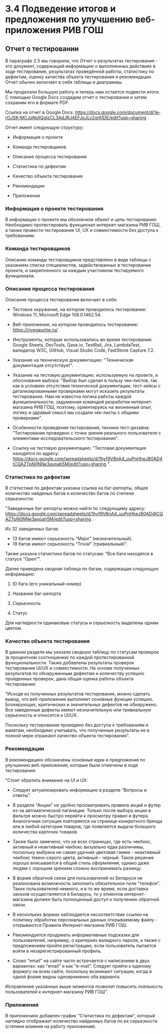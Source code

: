 # 3.4 Подведение итогов и предложения по улучшению веб-приложения РИВ ГОШ 

## Отчет о тестировании

В параграфе 2.5 мы говорили, что Отчет о результатах тестирования - это документ, содержащий информацию о выполненных действиях в ходе тестирования, результатах проведённой работы, статистику по дефектам, оценку качества объекта тестирования и рекомендации. Отчет обычно включает в себя таблицы и диаграммы. 

Мы проделали большую работу и теперь нам остается подвести итоги. С помощью Google Docs создадим отчет о тестировании и затем сохраним его в формате PDF.

Ссылка на отчет в Google Docs: https://docs.google.com/document/d/1e-rOJSK-MCJqNslIQgIzCL3AdJRJ4EFJoJLv2qrKlDE/edit?usp=sharing .

Отчет имеет следующую структуру: 

* Информация о проекте

* Команда тестировщиков

* Описание процесса тестирования

* Статистика по дефектам

* Качество объекта тестирования

* Рекомендации

* Приложения

### Информация о проекте тестирования

В информации о проекте мы обозначили объект и цель тестирования: Необходимо протестировать функционал интернет-магазина РИВ ГОШ, а также провести тестирование UI, UX и совместимости без доступа к требованиям.

### Команда тестировщиков

Описание команды тестировщиков представлено в виде таблицы с указанием списка специалистов, задействованных в тестировании
проекта, и закрепленного за каждым участником тестируемого
функционала.

### Описание процесса тестирования

Описание процесса тестирования включает в себя: 

* Тестовое окружение, на котором проводилось тестирование: Windows 11, Microsoft Edge 108.0.1462.54.

* Веб-приложение, на котором проводилось тестирование: https://rivegauche.ru/ .

* Инструменты, которые использовались во время тестирования: Google
Sheets, DevTools, Qase.io, TestRail, Jira, LambdaTest, валидатор W3C, GitHub, Visual Studio Code, FastStone Capture 7.2.

* Указание на техническую документацию: "Техническая документация отсутствует".

* Указание на тестовую документацию, используемую на проекте, и обоснование выбора: "Выбор был сделан в пользу чек-листов, так как в условиях отсутствия технической документации, тест-кейсы с детализированными проверками могут исказить результаты
тестирования. Нам не известна логика работы каждой функциональности,
задуманная командой разработки интернет-магазина РИВ ГОШ, поэтому,
ориентируясь на жизненный опыт, логику и здравый смысл мы создали
чек-листы с общими проверками".

* Особенности проведения тестирования, техники тест-дизайна: "Тестирование проведено с точки зрения реального пользователя с элементами исследовательского тестирования".

* Ссылку на тестовую документацию: "Тестовая документация находится по адресу:
https://docs.google.com/spreadsheets/d/1hyf9V8nA4_uuPnHheJ80AD4tCQAZTpN0NNe3aypah5M/edit?usp=sharing ".

### Статистика по дефектам

В статистике по дефектам указана ссылка на баг-репорты, общее количество найденых багов и количество багов по степени серьезности:

"Заведенные баг-репорты можно найти по следующему адресу:
https://docs.google.com/spreadsheets/d/1hyf9V8nA4_uuPnHheJ80AD4tCQAZTpN0NNe3aypah5M/edit?usp=sharing .

Из 32 заведенных багов:
* 13 багов имеют серьезность “Major” (незначительный).
* 19 багов имеют серьезность “Trivial” (тривиальный)". 

Также указана статистика багов по статусам: "Все баги находятся в статусе “Open”".

Далее приведена сводная таблица по багам, содержащая следующую информацию: 

1. ID бага (его уникальный номер)

2. Название баг-репорта

3. Серьезность

4. Статус

Для наглядности одинаковые статусы и серьезность выделены одним цветом. 

### Качество объекта тестирования

В данном разделе мы указали сводную таблицу по статусам проверок (в процентном соотношении) по каждой протестированной функциональности. Также добавлены результаты проверок тестирования UI/UX и совместимости. На основе полученных результатов по обнаруженным дефектам и количеству успешно пройденных проверок, дана общая оценка работы объекта тестирования: 

"Исходя из полученных результатов тестирования, можно сделать вывод, что веб-приложение выполняет основные функции успешно. Блокирующих, критических и значительных дефектов не обнаружено. Все заведенные дефекты имеют незначительную или тривиальную серьезность и относятся к UI/UX.

Поскольку тестирование проведено без доступа к требованиям и макетам, необходимо учитывать, что полученные результаты не в полной мере отражают качество объекта тестирования".

### Рекомендации

В рекомендациях обозначены основные идеи и предложения по улучшению веб-приложения, которые были отмечены в ходе тестирования: 

"Стоит обратить внимание на UI и UX:

* Следует актуализировать информацию в разделе “Вопросы и ответы”.

* В разделе "Акции" не удобно просматривать правила акций и футер из-за автоматической пагинации. Только после выбора акции в фильтре можно быстро перейти к просмотру правил и футера. Аналогичная ситуация
повторяется на странице конкретного бренда или в любой категории
товаров, где появляется выдача большого количества карточек товаров.

* Также было замечено, что на всех страницах, где есть чекбокс, активный и неактивный чекбокс визуально едва различимы, поскольку выбрана не самая удачная цветовая гамма - неактивный чекбокс темно-серого цвета, активный - черный. Такое решение хорошо вписывается в общий стиль оформления, однако даже людям с хорошим зрением сложно воспринимать разницу.

* В форме обратной связи для пользователей из Беларуси не реализована
возможность заполнить обязательное поле "телефон". Таких
пользователей немного, и в то же время, если доставка заказов
осуществляется в Беларусь, то у клиентов интернет-магазина должен
быть полноценный доступ к получению обратной связи.

* В нескольких формах наблюдается несоответствие ссылки на политику
обработки персональных данных открываемому файлу - открываются
Правила Интернет-магазина РИВ ГОШ.

* Рекомендуется продумать информативные подсказки для пользователей,
например, о критериях валидного пароля, а также с предложением
пройти регистрацию, если пользователь пытается войти в
незарегистрированный профиль.

* Слово “email” на сайте часто встречается с написанием в двух вариантах: как “email” и как “e-mail”. Следует прийти к единому формату на всем
сайте, поскольку возникают ситуации, когда в одной форме видны
одновременно оба варианта.

Исправление указанных выше моментов позволит повысить лояльность
пользователей к интернет-магазину РИВ ГОШ".

### Приложения

В приложениях добавлен график "Статистика по дефектам", который наглядно отображает количество найденных багов по их серьезности (степени влияния на работу приложения).
